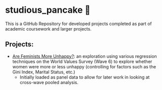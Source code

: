 # studious_pancake 🥞
This is a GitHub Repository for developed projects completed as part of academic coursework and larger projects. 

## Projects: 
- [Are Feminists More Unhappy?](https://github.com/connixu/studious_pancake/tree/main/Feminist_Happiness): an exploration using various regression techniques on the World Values Survey (Wave 6) to explore whether women were more or less unhappy (controlling for factors such as the Gini Index, Marital Status, etc.)  
  - Initially loaded as panel data to allow for later work in looking at cross-wave pooled analysis. 
